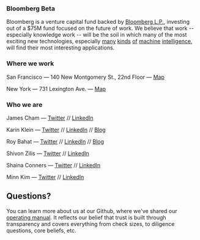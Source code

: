 ### Bloomberg Beta
Bloomberg is a venture capital fund backed by [Bloomberg L.P.](http://www.bloomberg.com/company/bloomberg-facts/?utm_source=bloomberg-menu), investing out of a $75M fund focused on the future of work. We believe that work -- especially knowledge work -- will be the soil in which many of the most exciting new technologies, especially [many](https://textio.com/) [kinds](https://digitalgenius.com/) [of](https://gradescope.com/) [machine](http://www.diffbot.com/) [intelligence](https://www.gridspace.com/), will find their most interesting applications.


### Where we work
San Francisco — 140 New Montgomery St., 22nd Floor — [Map](http://goo.gl/49X6hu)

New York — 731 Lexington Ave. — [Map](http://goo.gl/tt3m7f)

### Who we are

James Cham — [Twitter](https://twitter.com/jamescham) // [LinkedIn](https://www.linkedin.com/in/jcham)

Karin Klein — [Twitter](https://twitter.com/karinklein) // [LinkedIn](https://www.linkedin.com/in/karinklein) // [Blog](https://medium.com/@Karin)

Roy Bahat — [Twitter](https://twitter.com/roybahat) // [LinkedIn](https://www.linkedin.com/in/roybahat) // [Blog](http://also.roybahat.com/)

Shivon Zilis — [Twitter](https://twitter.com/shivon) // [LinkedIn](https://www.linkedin.com/pub/shivon-zilis/7/b35/281)

Shaina Conners — [Twitter](https://twitter.com/shainaconners) // [LinkedIn](https://www.linkedin.com/in/shainaconners)

Minn Kim — [Twitter](https://twitter.com/minney_cat) // [LinkedIn](https://www.linkedin.com/in/minnkim/)

## Questions?

You can learn more about us at our Github, where we've shared our [operating manual](https://github.com/Bloomberg-Beta/Manual/blob/master/1%20-%20Manual.md). It reflects our belief that trust is built through transparency and covers everything from check sizes, to diligence questions, core beliefs, etc. 
